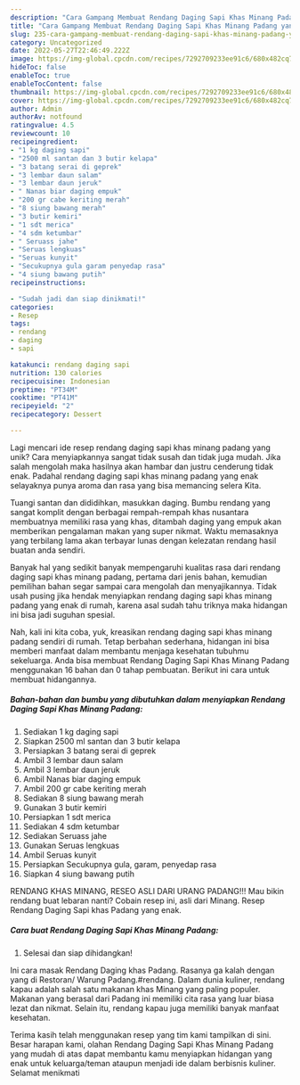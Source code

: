 ```yaml
---
description: "Cara Gampang Membuat Rendang Daging Sapi Khas Minang Padang yang Lezat"
title: "Cara Gampang Membuat Rendang Daging Sapi Khas Minang Padang yang Lezat"
slug: 235-cara-gampang-membuat-rendang-daging-sapi-khas-minang-padang-yang-lezat
category: Uncategorized
date: 2022-05-27T22:46:49.222Z
image: https://img-global.cpcdn.com/recipes/7292709233ee91c6/680x482cq70/rendang-daging-sapi-khas-minang-padang-foto-resep-utama.jpg
hideToc: false
enableToc: true
enableTocContent: false
thumbnail: https://img-global.cpcdn.com/recipes/7292709233ee91c6/680x482cq70/rendang-daging-sapi-khas-minang-padang-foto-resep-utama.jpg
cover: https://img-global.cpcdn.com/recipes/7292709233ee91c6/680x482cq70/rendang-daging-sapi-khas-minang-padang-foto-resep-utama.jpg
author: Admin
authorAv: notfound
ratingvalue: 4.5
reviewcount: 10
recipeingredient:
- "1 kg daging sapi"
- "2500 ml santan dan 3 butir kelapa"
- "3 batang serai di geprek"
- "3 lembar daun salam"
- "3 lembar daun jeruk"
- " Nanas biar daging empuk"
- "200 gr cabe keriting merah"
- "8 siung bawang merah"
- "3 butir kemiri"
- "1 sdt merica"
- "4 sdm ketumbar"
- " Seruass jahe"
- "Seruas lengkuas"
- "Seruas kunyit"
- "Secukupnya gula garam penyedap rasa"
- "4 siung bawang putih"
recipeinstructions:

- "Sudah jadi dan siap dinikmati!"
categories:
- Resep
tags:
- rendang
- daging
- sapi

katakunci: rendang daging sapi 
nutrition: 130 calories
recipecuisine: Indonesian
preptime: "PT34M"
cooktime: "PT41M"
recipeyield: "2"
recipecategory: Dessert

---
```





Lagi mencari ide resep rendang daging sapi khas minang padang yang unik? Cara menyiapkannya sangat tidak susah dan tidak juga mudah. Jika salah mengolah maka hasilnya akan hambar dan justru cenderung tidak enak. Padahal rendang daging sapi khas minang padang yang enak selayaknya punya aroma dan rasa yang bisa memancing selera Kita.





Tuangi santan dan dididihkan, masukkan daging. Bumbu rendang yang sangat komplit dengan berbagai rempah-rempah khas nusantara membuatnya memiliki rasa yang khas, ditambah daging yang empuk akan memberikan pengalaman makan yang super nikmat. Waktu memasaknya yang terbilang lama akan terbayar lunas dengan kelezatan rendang hasil buatan anda sendiri.

Banyak hal yang sedikit banyak mempengaruhi kualitas rasa dari rendang daging sapi khas minang padang, pertama dari jenis bahan, kemudian pemilihan bahan segar sampai cara mengolah dan menyajikannya. Tidak usah pusing jika hendak menyiapkan rendang daging sapi khas minang padang yang enak di rumah, karena asal sudah tahu triknya maka hidangan ini bisa jadi suguhan spesial.






Nah, kali ini kita coba, yuk, kreasikan rendang daging sapi khas minang padang sendiri di rumah. Tetap berbahan sederhana, hidangan ini bisa memberi manfaat dalam membantu menjaga kesehatan tubuhmu sekeluarga. Anda bisa membuat Rendang Daging Sapi Khas Minang Padang menggunakan 16 bahan dan 0 tahap pembuatan. Berikut ini cara untuk membuat hidangannya.

<!--inarticleads1-->

##### Bahan-bahan dan bumbu yang dibutuhkan dalam menyiapkan Rendang Daging Sapi Khas Minang Padang:

1. Sediakan 1 kg daging sapi
1. Siapkan 2500 ml santan dan 3 butir kelapa
1. Persiapkan 3 batang serai di geprek
1. Ambil 3 lembar daun salam
1. Ambil 3 lembar daun jeruk
1. Ambil  Nanas biar daging empuk
1. Ambil 200 gr cabe keriting merah
1. Sediakan 8 siung bawang merah
1. Gunakan 3 butir kemiri
1. Persiapkan 1 sdt merica
1. Sediakan 4 sdm ketumbar
1. Sediakan  Seruass jahe
1. Gunakan Seruas lengkuas
1. Ambil Seruas kunyit
1. Persiapkan Secukupnya gula, garam, penyedap rasa
1. Siapkan 4 siung bawang putih


RENDANG KHAS MINANG, RESEO ASLI DARI URANG PADANG!!! Mau bikin rendang buat lebaran nanti? Cobain resep ini, asli dari Minang. Resep Rendang Daging Sapi khas Padang yang enak. 

<!--inarticleads2-->

##### Cara buat Rendang Daging Sapi Khas Minang Padang:


1. Selesai dan siap dihidangkan!

Ini cara masak Rendang Daging khas Padang. Rasanya ga kalah dengan yang di Restoran/ Warung Padang.#rendang. Dalam dunia kuliner, rendang kapau adalah salah satu makanan khas Minang yang paling populer. Makanan yang berasal dari Padang ini memiliki cita rasa yang luar biasa lezat dan nikmat. Selain itu, rendang kapau juga memiliki banyak manfaat kesehatan. 

Terima kasih telah menggunakan resep yang tim kami tampilkan di sini. Besar harapan kami, olahan Rendang Daging Sapi Khas Minang Padang yang mudah di atas dapat membantu kamu menyiapkan hidangan yang enak untuk keluarga/teman ataupun menjadi ide dalam berbisnis kuliner. Selamat menikmati
